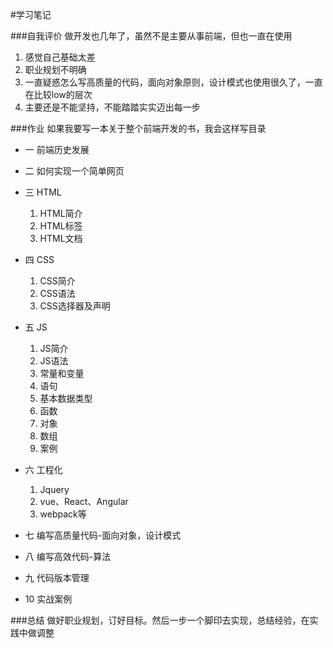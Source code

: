 #学习笔记

###自我评价
做开发也几年了，虽然不是主要从事前端，但也一直在使用
1. 感觉自己基础太差
2. 职业规划不明确
3. 一直疑惑怎么写高质量的代码，面向对象原则，设计模式也使用很久了，一直在比较low的层次
4. 主要还是不能坚持，不能踏踏实实迈出每一步

###作业
如果我要写一本关于整个前端开发的书，我会这样写目录

* 一 前端历史发展

* 二 如何实现一个简单网页

* 三 HTML 
    1. HTML简介
    2. HTML标签
    3. HTML文档
* 四 CSS
    1. CSS简介
    2. CSS语法
    3. CSS选择器及声明
* 五 JS
    1. JS简介
    2. JS语法
    3. 常量和变量
    4. 语句
    5. 基本数据类型
    6. 函数
    7. 对象
    8. 数组
    9. 案例

* 六 工程化
    1. Jquery
    2. vue、React、Angular
    3. webpack等

* 七 编写高质量代码-面向对象，设计模式

* 八 编写高效代码-算法

* 九 代码版本管理
  
* 10 实战案例


###总结
做好职业规划，订好目标。然后一步一个脚印去实现，总结经验，在实践中做调整